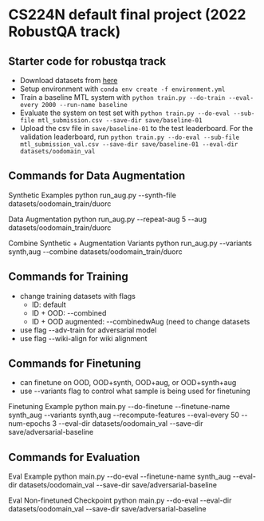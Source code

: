 # CS224N default final project (2022 RobustQA track)

## Starter code for robustqa track
- Download datasets from [here](https://drive.google.com/file/d/1Fv2d30hY-2niU7t61ktnMsi_HUXS6-Qx/view?usp=sharing)
- Setup environment with `conda env create -f environment.yml`
- Train a baseline MTL system with `python train.py --do-train --eval-every 2000 --run-name baseline`
- Evaluate the system on test set with `python train.py --do-eval --sub-file mtl_submission.csv --save-dir save/baseline-01`
- Upload the csv file in `save/baseline-01` to the test leaderboard. For the validation leaderboard, run `python train.py --do-eval --sub-file mtl_submission_val.csv --save-dir save/baseline-01 --eval-dir datasets/oodomain_val`

## Commands for Data Augmentation

Synthetic Examples
python run_aug.py --synth-file datasets/oodomain_train/duorc

Data Augmentation
python run_aug.py --repeat-aug 5 --aug datasets/oodomain_train/duorc

Combine Synthetic + Augmentation Variants
python run_aug.py --variants synth,aug --combine datasets/oodomain_train/duorc

## Commands for Training
* change training datasets with flags
  * ID: default
  * ID + OOD: --combined
  * ID + OOD augmented: --combinedwAug (need to change datasets
* use flag --adv-train for adversarial model
* use flag --wiki-align for wiki alignment

## Commands for Finetuning
* can finetune on OOD, OOD+synth, OOD+aug, or OOD+synth+aug
* use --variants flag to control what sample is being used for finetuning

Finetuning Example
python main.py --do-finetune --finetune-name synth_aug --variants synth,aug --recompute-features --eval-every 50 --num-epochs 3 --eval-dir datasets/oodomain_val --save-dir save/adversarial-baseline

## Commands for Evaluation
Eval Example
python main.py --do-eval --finetune-name synth_aug --eval-dir datasets/oodomain_val --save-dir save/adversarial-baseline

Eval Non-finetuned Checkpoint
python main.py --do-eval --eval-dir datasets/oodomain_val --save-dir save/adversarial-baseline
